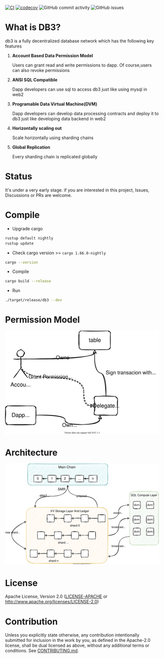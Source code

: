 
[![CI](https://github.com/db3-teams/db3/workflows/CI/badge.svg)](https://github.com/db3-teams/db3/actions)
[![codecov](https://codecov.io/gh/db3-teams/db3/branch/main/graph/badge.svg?token=A2P47OWC5H)](https://codecov.io/gh/db3-teams/db3)
![GitHub commit activity](https://img.shields.io/github/commit-activity/w/db3-teams/db3)
![GitHub issues](https://img.shields.io/github/issues/db3-teams/db3)

# What is DB3?

db3 is a fully decentralized database network which has the following key features

1. **Account Based Data Permission Model**
   
    Users can grant read and write permissions to dapp. Of course,users can also revoke permissions

2. **ANSI SQL Compatible**
   
    Dapp developers can use sql to access db3 just like using mysql in web2
3. **Programable Data Virtual Machine(DVM)**
    
    Dapp developers can develop data processing contracts and deploy it to db3 just like developing data backend in web2
4. **Horizontally scaling out**

   Scale horizontally using sharding chains
5. **Global Replication**

   Every sharding chain is replicated globally

# Status

It's under a very early stage. if you are interested in this project, Issues, Discussions or PRs are welcome.

# Compile

- Upgrade cargo

```bash
rustup default nightly
rustup update 
```

- Check cargo version >= `cargo 1.66.0-nightly` 


```bash
cargo --version
```

- Compile

```bash
cargo build --release
```

- Run

```bash
./target/release/db3 --dev
```

# Permission Model

![permission](./docs/permission.svg)

# Architecture

![arch](./docs/arch.svg)

# License
Apache License, Version 2.0
   ([LICENSE-APACHE](LICENSE-APACHE) or http://www.apache.org/licenses/LICENSE-2.0)

# Contribution

Unless you explicitly state otherwise, any contribution intentionally submitted
for inclusion in the work by you, as defined in the Apache-2.0 license, shall be
dual licensed as above, without any additional terms or conditions.
See [CONTRIBUTING.md](CONTRIBUTING.md).
